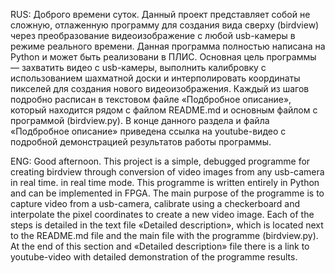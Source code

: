 RUS: Доброго времени суток.
Данный проект представляет собой не сложную, отлаженную программу для создания вида сверху (birdview) через преобразование видеоизображение с любой usb-камеры
в режиме реального времени. Данная программа полностью написана на Python и может быть реализовани в ПЛИС. Основная цель программы — захватить видео с usb-камеры, 
выполнить калибровку с использованием шахматной доски и интерполировать координаты пикселей для создания нового видеоизображения. Каждый из шагов подробно расписан
в текстовом файле «Подбробное описание», который находится рядом с файлом README.md и основным файлом с программой (birdview.py). В конце данного раздела и файла «Подбробное описание» приведена ссылка на youtube-видео с подробной демонстрацией результатов работы программы.

ENG: Good afternoon.
This project is a simple, debugged programme for creating birdview through conversion of video images from any usb-camera in real time.
in real time mode. This programme is written entirely in Python and can be implemented in FPGA. The main purpose of the programme is to capture video from a usb-camera, 
calibrate using a checkerboard and interpolate the pixel coordinates to create a new video image. Each of the steps is detailed
in the text file «Detailed description», which is located next to the README.md file and the main file with the programme (birdview.py). At the end of this section and «Detailed description» file there is a link to youtube-video with detailed demonstration of the programme results.

